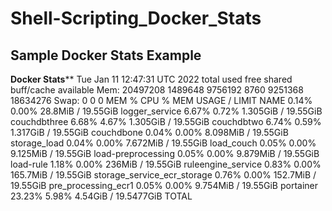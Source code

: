 # Shell-Scripting_Docker_Stats

<h2>Sample Docker Stats Example</h2>

**********Docker Stats************
Tue Jan 11 12:47:31 UTC 2022
              total        used        free      shared  buff/cache   available
Mem:       20497208     1489648     9756192        8760     9251368    18634276
Swap:             0           0           0
MEM %     CPU %     MEM USAGE / LIMIT     NAME
0.14%     0.00%     28.8MiB / 19.55GiB    logger_service
6.67%     0.72%     1.305GiB / 19.55GiB   couchdbthree
6.68%     4.67%     1.305GiB / 19.55GiB   couchdbtwo
6.74%     0.59%     1.317GiB / 19.55GiB   couchdbone
0.04%     0.00%     8.098MiB / 19.55GiB   storage_load
0.04%     0.00%     7.672MiB / 19.55GiB   load_couch
0.05%     0.00%     9.125MiB / 19.55GiB   load-preprocessing
0.05%     0.00%     9.879MiB / 19.55GiB   load-rule
1.18%     0.00%     236MiB / 19.55GiB     ruleengine_service
0.83%     0.00%     165.7MiB / 19.55GiB   storage_service_ecr_storage
0.76%     0.00%     152.7MiB / 19.55GiB   pre_processing_ecr1
0.05%     0.00%     9.754MiB / 19.55GiB   portainer
23.23%			5.98%		4.54GiB / 19.5477GiB	TOTAL
